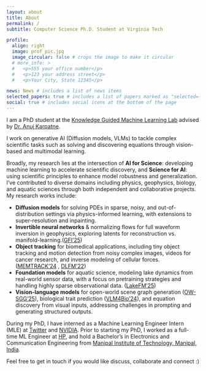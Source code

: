 ```yaml
---
layout: about
title: About
permalink: /
subtitle: Computer Science Ph.D. Student at Virginia Tech

profile:
  align: right
  image: prof_pic.jpg
  image_circular: false # crops the image to make it circular
  # more_info: >
  #   <p>555 your office number</p>
  #   <p>123 your address street</p>
  #   <p>Your City, State 12345</p>

news: News # includes a list of news items
selected_papers: true # includes a list of papers marked as "selected={true}"
social: true # includes social icons at the bottom of the page
---
```



I am a PhD student at the [Knowledge Guided Machine Learning Lab](https://kgml-lab.github.io/) advised by [Dr. Anuj Karpatne](https://people.cs.vt.edu/karpatne/).

I work on generative AI (Diffusion models, VLMs) to tackle complex scientific tasks such as solving and discovering equations through vision-based and multimodal learning.

Broadly, my research lies at the intersection of **AI for Science**: developing machine learning to accelerate scientific discovery, and **Science for AI**: using scientific principles to enhance model robustness and generalization. I’ve contributed to diverse domains including physics, geophysics, biology, and aquatic sciences through both independent and collaborative projects. My research works include:
- **Diffusion models** for solving PDEs in sparse, noisy, and out-of-distribution settings via physics-informed learning, with extensions to super-resolution and inpainting.
- **Invertible neural networks** & normalizing flows for full waveform inversion in geophysics, exploring latents for reconstruction vs. manifold-learning.([GFI’25](https://kgml-lab.github.io/projects/GFI-framework/))
- **Object tracking** for biomedical applications, including tiny object tracking and motion detection from noisy complex images, videos for cancer research, and inverse modeling of cellular forces.([MEMTRACK’24](https://advanced.onlinelibrary.wiley.com/doi/full/10.1002/aisy.202300590) , [DLFM'22](https://www.biorxiv.org/content/10.1101/2022.10.24.513423v2))
- **Foundation models** for aquatic science, modeling lake dynamics from real-world sensor data, with a focus on pretraining strategies and handling highly sparse observational data. ([LakeFM’25](https://openreview.net/forum?id=hxMPNdhfIO))
- **Vision-language models** for open-world scene graph generation ([OW-SGG’25](https://arxiv.org/abs/2506.08189)), biological trait prediction ([VLM4Bio’24](https://proceedings.neurips.cc/paper_files/paper/2024/file/eced4a5fbc776e81b45e2f72447f0164-Paper-Datasets_and_Benchmarks_Track.pdf)), and equation discovery from visual inputs, addressing challenges in prompting and generating structured outputs.

During my PhD, I have interned as a Machine Learning Engineer Intern (MLE) at [Twitter](https://about.twitter.com/en) and [NVIDIA](https://www.nvidia.com/en-us/). Prior to starting my PhD, I worked as a full-time ML Engineer at [HP](https://www.hp.com/us-en/home.html), and hold a Bachelor’s in Electronics and Communication Engineering from [Manipal Institute of Technology, Manipal, India](https://manipal.edu/mit.html).

Feel free to get in touch if you would like discuss, collaborate and connect :)
